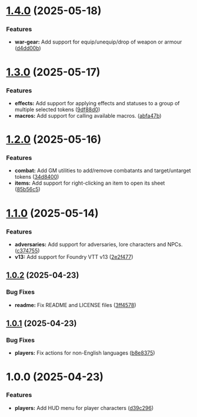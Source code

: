# [1.4.0](https://github.com/tdakanalis/token-action-hud-tor2e/compare/v1.3.0...v1.4.0) (2025-05-18)


### Features

* **war-gear:** Add support for equip/unequip/drop of weapon or armour ([d4dd00b](https://github.com/tdakanalis/token-action-hud-tor2e/commit/d4dd00b76531ead60fb7cabb95d7f0622ef6c240))

# [1.3.0](https://github.com/tdakanalis/token-action-hud-tor2e/compare/v1.2.0...v1.3.0) (2025-05-17)


### Features

* **effects:** Add support for applying effects and statuses to a group of multiple selected tokens ([9df88d0](https://github.com/tdakanalis/token-action-hud-tor2e/commit/9df88d0cb137e72b5f1ad5e54051f8731acf9545))
* **macros:** Add support for calling available macros. ([abfa47b](https://github.com/tdakanalis/token-action-hud-tor2e/commit/abfa47bae4306e4fa36eb0bc99ea42dc5e6058e2))

# [1.2.0](https://github.com/tdakanalis/token-action-hud-tor2e/compare/v1.1.0...v1.2.0) (2025-05-16)


### Features

* **combat:** Add GM utilities to add/remove combatants and target/untarget tokens ([34d8400](https://github.com/tdakanalis/token-action-hud-tor2e/commit/34d84002b59ba784c1aed02a7f84b4526d335ea2))
* **items:** Add support for right-clicking an item to open its sheet ([85b56c5](https://github.com/tdakanalis/token-action-hud-tor2e/commit/85b56c591f2433133b6ba7069c71b0c63c6b3959))

# [1.1.0](https://github.com/tdakanalis/token-action-hud-tor2e/compare/v1.0.2...v1.1.0) (2025-05-14)


### Features

* **adversaries:** Add support for adversaries, lore characters and NPCs. ([c374755](https://github.com/tdakanalis/token-action-hud-tor2e/commit/c374755a31487ab8000afc3ff035d26ace48da75))
* **v13:** Add support for Foundry VTT v13 ([2e2f477](https://github.com/tdakanalis/token-action-hud-tor2e/commit/2e2f477c659b27a0bcd8e2b11133ce70a8450dff))

## [1.0.2](https://github.com/tdakanalis/token-action-hud-tor2e/compare/v1.0.1...v1.0.2) (2025-04-23)


### Bug Fixes

* **readme:** Fix README and LICENSE files ([3ff4578](https://github.com/tdakanalis/token-action-hud-tor2e/commit/3ff4578df1a22f1e21dd4c1080839e9239f3c513))

## [1.0.1](https://github.com/tdakanalis/token-action-hud-tor2e/compare/v1.0.0...v1.0.1) (2025-04-23)


### Bug Fixes

* **players:** Fix actions for non-English languages ([b8e8375](https://github.com/tdakanalis/token-action-hud-tor2e/commit/b8e8375fa65bc53ca020250e1d3c1474d5824d81))

# 1.0.0 (2025-04-23)


### Features

* **players:** Add HUD menu for player characters ([d39c296](https://github.com/tdakanalis/token-action-hud-tor2e/commit/d39c296c330d9be480dafda6511ee1e064c7fc5e))
